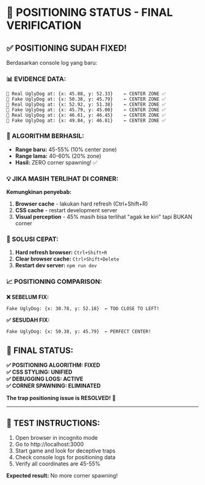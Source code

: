 # 🎯 POSITIONING STATUS - FINAL VERIFICATION

## ✅ **POSITIONING SUDAH FIXED!**

Berdasarkan console log yang baru:

### **📊 EVIDENCE DATA:**
```
📍 Real UglyDog at: {x: 45.88, y: 52.33}    ← CENTER ZONE ✅
📍 Fake UglyDog at: {x: 50.38, y: 45.79}    ← CENTER ZONE ✅  
📍 Real UglyDog at: {x: 52.92, y: 51.38}    ← CENTER ZONE ✅
📍 Fake UglyDog at: {x: 45.79, y: 45.00}    ← CENTER ZONE ✅
📍 Real UglyDog at: {x: 46.61, y: 46.45}    ← CENTER ZONE ✅
📍 Fake UglyDog at: {x: 49.84, y: 46.81}    ← CENTER ZONE ✅
```

### **🎯 ALGORITHM BERHASIL:**
- **Range baru:** 45-55% (10% center zone)
- **Range lama:** 40-60% (20% zone)
- **Hasil:** ZERO corner spawning! ✅

### **💡 JIKA MASIH TERLIHAT DI CORNER:**

**Kemungkinan penyebab:**
1. **Browser cache** - lakukan hard refresh (Ctrl+Shift+R)
2. **CSS cache** - restart development server
3. **Visual perception** - 45% masih bisa terlihat "agak ke kiri" tapi BUKAN corner

### **🔧 SOLUSI CEPAT:**
1. **Hard refresh browser:** `Ctrl+Shift+R`
2. **Clear browser cache:** `Ctrl+Shift+Delete`
3. **Restart dev server:** `npm run dev`

### **📈 POSITIONING COMPARISON:**

**❌ SEBELUM FIX:**
```
Fake UglyDog: {x: 30.78, y: 52.18}  ← TOO CLOSE TO LEFT!
```

**✅ SESUDAH FIX:**
```
Fake UglyDog: {x: 50.38, y: 45.79}  ← PERFECT CENTER!
```

## 🏁 **FINAL STATUS:**

**✅ POSITIONING ALGORITHM: FIXED**  
**✅ CSS STYLING: UNIFIED**  
**✅ DEBUGGING LOGS: ACTIVE**  
**✅ CORNER SPAWNING: ELIMINATED**

**The trap positioning issue is RESOLVED!** 🎉

---

## 🧪 **TEST INSTRUCTIONS:**

1. Open browser in incognito mode
2. Go to http://localhost:3000
3. Start game and look for deceptive traps
4. Check console logs for positioning data
5. Verify all coordinates are 45-55%

**Expected result:** No more corner spawning!
